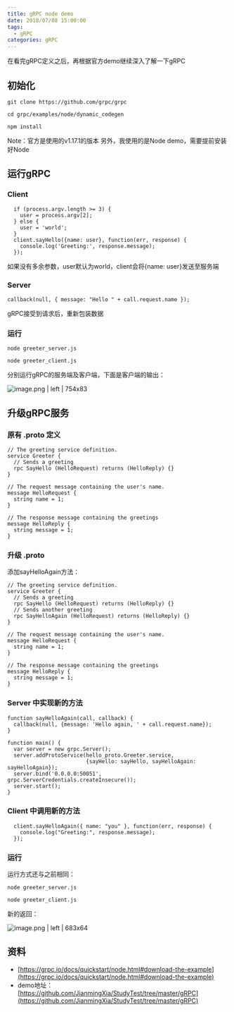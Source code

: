 ```yaml
---
title: gRPC node demo
date: 2018/07/08 15:00:00
tags:
  - gRPC
categories: gRPC
---
```


在看完gRPC定义之后，再根据官方demo继续深入了解一下gRPC

## 初始化
```plain
git clone https://github.com/grpc/grpc

cd grpc/examples/node/dynamic_codegen

npm install
```

Note：官方是使用的v1.17.1的版本
另外，我使用的是Node demo，需要提前安装好Node

<!-- more -->

## 运行gRPC
### Client
```plain
  if (process.argv.length >= 3) {
    user = process.argv[2];
  } else {
    user = 'world';
  }
  client.sayHello({name: user}, function(err, response) {
    console.log('Greeting:', response.message);
  });
```

如果没有多余参数，user默认为world，client会将{name: user}发送至服务端

### Server
```plain
callback(null, { message: "Hello " + call.request.name });
```

gRPC接受到请求后，重新包装数据

### 运行

```plain
node greeter_server.js

node greeter_client.js
```

分别运行gRPC的服务端及客户端，下面是客户端的输出：



![image.png | left | 754x83](https://cdn.nlark.com/yuque/0/2018/png/92822/1545543713785-9857b73e-1a58-4dd6-89b8-cd23afb6dba0.png "")


## 升级gRPC服务
### 原有 .proto 定义

```plain
// The greeting service definition.
service Greeter {
  // Sends a greeting
  rpc SayHello (HelloRequest) returns (HelloReply) {}
}

// The request message containing the user's name.
message HelloRequest {
  string name = 1;
}

// The response message containing the greetings
message HelloReply {
  string message = 1;
}
```

### 升级 .proto
添加sayHelloAgain方法：

```plain
// The greeting service definition.
service Greeter {
  // Sends a greeting
  rpc SayHello (HelloRequest) returns (HelloReply) {}
  // Sends another greeting
  rpc SayHelloAgain (HelloRequest) returns (HelloReply) {}
}

// The request message containing the user's name.
message HelloRequest {
  string name = 1;
}

// The response message containing the greetings
message HelloReply {
  string message = 1;
}
```

### Server 中实现新的方法

```plain
function sayHelloAgain(call, callback) {
  callback(null, {message: 'Hello again, ' + call.request.name});
}

function main() {
  var server = new grpc.Server();
  server.addProtoService(hello_proto.Greeter.service,
                         {sayHello: sayHello, sayHelloAgain: sayHelloAgain});
  server.bind('0.0.0.0:50051', grpc.ServerCredentials.createInsecure());
  server.start();
}
```

### Client 中调用新的方法

```plain
  client.sayHelloAgain({ name: "you" }, function(err, response) {
    console.log("Greeting:", response.message);
  });
```

### 运行
运行方式还与之前相同：

```plain
node greeter_server.js

node greeter_client.js
```

新的返回：



![image.png | left | 683x64](https://cdn.nlark.com/yuque/0/2018/png/92822/1545550682867-59ff4627-b1f2-4c4c-8bf0-6262df4b7315.png "")


## 资料
* [https://grpc.io/docs/quickstart/node.html#download-the-example](https://grpc.io/docs/quickstart/node.html#download-the-example) 
* demo地址：[https://github.com/JianmingXia/StudyTest/tree/master/gRPC](https://github.com/JianmingXia/StudyTest/tree/master/gRPC)
